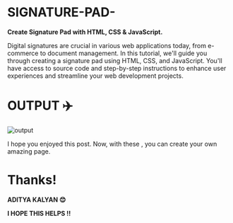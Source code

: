 # SIGNATURE-PAD-

**Create Signature Pad with HTML, CSS &amp; JavaScript.**

Digital signatures are crucial in various web applications today, from e-commerce to document management. In this tutorial, we'll guide you through creating a signature pad using HTML, CSS, and JavaScript. You'll have access to source code and step-by-step instructions to enhance user experiences and streamline your web development projects. 



# OUTPUT ✈️

![output](https://github.com/Kalyan4636/SIGNATURE-PAD-/assets/79601235/3f58093f-c7f2-4180-a712-36e6f553345a)


I hope you enjoyed this post. Now, with these , you can create your own amazing page.

# Thanks!
**ADITYA KALYAN 😊**

**I HOPE THIS HELPS !!** 
